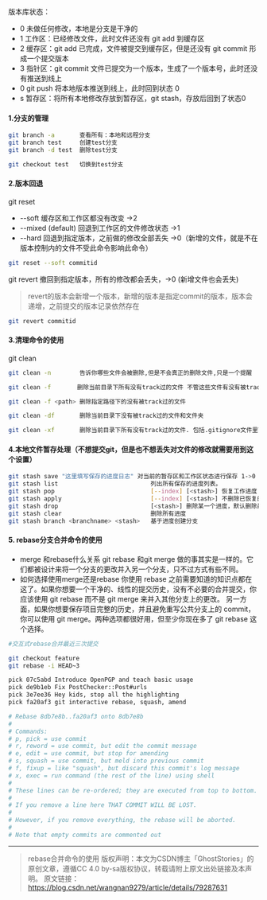 版本库状态：
- 0 未做任何修改，本地是分支是干净的
- 1 工作区：已经修改文件，此时文件还没有 git add 到缓存区
- 2 缓存区：git add 已完成，文件被提交到缓存区，但是还没有 git commit 形成一个提交版本
- 3 指针区：git commit 文件已提交为一个版本，生成了一个版本号，此时还没有推送到线上
- 0 git push 将本地版本推送到线上，此时回到状态 0
- s 暂存区：将所有本地修改存放到暂存区，git stash，存放后回到了状态0
#### 1.分支的管理
```bash
git branch -a       查看所有：本地和远程分支
git branch test     创建test分支
git branch -d test  删除test分支

git checkout test   切换到test分支
```
#### 2.版本回退
git reset
- --soft 缓存区和工作区都没有改变 ->2
- --mixed (default) 回退到工作区的文件修改状态 ->1
- --hard 回退到指定版本，之前做的修改全部丢失 ->0（新增的文件，就是不在版本控制内的文件不受此命令影响此命令）

```bash
git reset --soft commitid  
```

git revert 撤回到指定版本，所有的修改都会丢失，->0 (新增文件也会丢失)
> revert的版本会新增一个版本，新增的版本是指定commit的版本，版本会递增，之前提交的版本记录依然存在

```bash
git revert commitid  
```
#### 3.清理命令的使用
git clean 

```bash
git clean -n        告诉你哪些文件会被删除,但是不会真正的删除文件,只是一个提醒

git clean -f　  　  删除当前目录下所有没有track过的文件 不管这些文件有没有被track过

git clean -f <path> 删除指定路径下的没有被track过的文件

git clean -df       删除当前目录下没有被track过的文件和文件夹

git clean -xf       删除当前目录下所有没有track过的文件. 包括.gitignore文件里面指定的文件夹和文件
```

#### 4.本地文件暂存处理（不想提交git，但是也不想丢失对文件的修改就需要用到这个设置）
```bash
git stash save "这里填写保存的进度日志" 对当前的暂存区和工作区状态进行保存 1->0 
git stash list                          列出所有保存的进度列表。 
git stash pop                           [--index] [<stash>] 恢复工作进度 0->1
git stash apply                         [--index] [<stash>] 不删除已恢复的进度，其他同git stash pop 
git stash drop                          [<stash>] 删除某一个进度，默认删除最新进度 
git stash clear                         删除所有进度 
git stash branch <branchname> <stash>   基于进度创建分支
```

#### 5. rebase分支合并命令的使用
- merge 和rebase什么关系
git rebase 和git merge 做的事其实是一样的。它们都被设计来将一个分支的更改并入另一个分支，只不过方式有些不同。
- 如何选择使用merge还是rebase
你使用 rebase 之前需要知道的知识点都在这了。如果你想要一个干净的、线性的提交历史，没有不必要的合并提交，你应该使用 git rebase 而不是 git merge 来并入其他分支上的更改。
另一方面，如果你想要保存项目完整的历史，并且避免重写公共分支上的 commit， 你可以使用 git merge。两种选项都很好用，但至少你现在多了 git rebase 这个选择。

```bash
#交互式rebase合并最近三次提交

git checkout feature
git rebase -i HEAD~3

pick 07c5abd Introduce OpenPGP and teach basic usage
pick de9b1eb Fix PostChecker::Post#urls
pick 3e7ee36 Hey kids, stop all the highlighting
pick fa20af3 git interactive rebase, squash, amend

# Rebase 8db7e8b..fa20af3 onto 8db7e8b
#
# Commands:
# p, pick = use commit
# r, reword = use commit, but edit the commit message
# e, edit = use commit, but stop for amending
# s, squash = use commit, but meld into previous commit
# f, fixup = like "squash", but discard this commit's log message
# x, exec = run command (the rest of the line) using shell
#
# These lines can be re-ordered; they are executed from top to bottom.
#
# If you remove a line here THAT COMMIT WILL BE LOST.
#
# However, if you remove everything, the rebase will be aborted.
#
# Note that empty commits are commented out

```
--------------------- 
>rebase合并命令的使用 版权声明：本文为CSDN博主「GhostStories」的原创文章，遵循CC 4.0 by-sa版权协议，转载请附上原文出处链接及本声明。
原文链接：https://blog.csdn.net/wangnan9279/article/details/79287631
